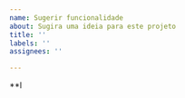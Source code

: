 ```yaml
---
name: Sugerir funcionalidade
about: Sugira uma ideia para este projeto
title: ''
labels: ''
assignees: ''

---
```


**I
